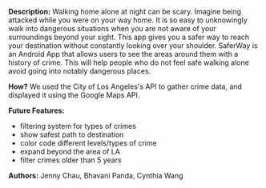 **Description:** 
Walking home alone at night can be scary. Imagine being attacked while you were on your way home. It is so easy to unknowingly walk into dangerous situations when you are not aware of your surroundings beyond your sight. This app gives you a safer way to reach your destination without constantly looking over your shoulder. SaferWay is an Android App that allows users to see the areas around them with a history of crime. This will help people who do not feel safe walking alone avoid going into notably dangerous places.

**How?**
We used the City of Los Angeles's API to gather crime data, and displayed it using the Google Maps API.

**Future Features:**
- filtering system for types of crimes
- show safest path to destination
- color code different levels/types of crime
- expand beyond the area of LA
- filter crimes older than 5 years

**Authors:** 
Jenny Chau, 
Bhavani Panda, 
Cynthia Wang
